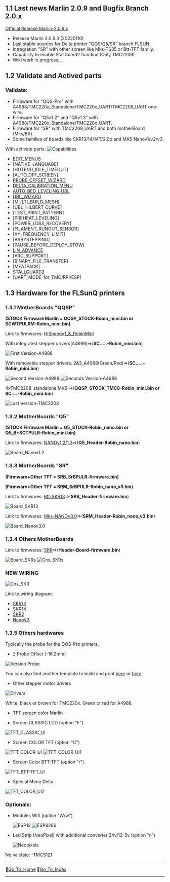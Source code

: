 ## 1.1 Last news Marlin 2.0.9 and Bugfix Branch 2.0.x

 [Official Release Marlin-2.0.9.x](https://github.com/Foxies-CSTL/Marlin_2.0.x/releases)
 - Release Marlin 2.0.9.3 (20220110)
 - Last stable sources for Delta printer "QQS/Q5/SR" branch FLSUN.
 - intregration "SR" with other screen like Mks-TS35 or Btt-TFT family.
 - Capability to enable StallGuard2 function (Only TMC2209)
 - Wiki work in progress...

## 1.2 Validate and Actived parts
 ### Validate:
  - Firmware for "QQS-Pro" with A4988/TMC220x_Standalone/TMC220x_UART/TMC2209_UART one-wire.
  - Firmware for "Q5v1.2" and "Q5v1.3" with A4988/TMC220x_Standalone/TMC220x_UART.
  - Firmware for "SR" with TMC2209_UART and both motherBoard (Mks/Btt).
  - Some families of boards like SKR13/14/14T/2.0b and MKS Nanov1/v2/v3.

 With activate parts: ![Capabilities](./images/Marlin-QQS-Pro_Foxies.png)

  * [EDIT_MENUS](7.TIPS#711-menus)
  * [NATIVE_LANGUAGE]
  * [HOTEND_IDLE_TIMEOUT]
  * [AUTO_OFF_SCREEN]
  * [PROBE_OFFSET_WIZARD](2.SETTINGS-THE-PRINTER#22-z_offset)
  * [DELTA_CALIBRATION_MENU](2.SETTINGS-THE-PRINTER#21-delta-calibration)
  * [AUTO_BED_LEVELING_UBL](2.SETTINGS-THE-PRINTER#23bed-levelling)
  * [UBL_WIZARD](2.SETTINGS-THE-PRINTER#23Bed-Levelling)
  * [MULTI_BUILD_MESH]
  * [UBL_HILBERT_CURVE]
  * [TEST_PRINT_PATTERN]
  * [PREHEAT_LEVELING]
  * [POWER_LOSS_RECOVERY]
  * [FILAMENT_RUNOUT_SENSOR]
  * [XY_FREQUENCY_LIMIT]
  * [BABYSTEPPING]
  * [PAUSE_BEFORE_DEPLOY_STOW]
  * [LIN_ADVANCE](7.TIPS#713-hardware)
  * [ARC_SUPPORT]
  * [BINARY_FILE_TRANSFER]
  * [MEATPACK]
  * [STALLGUARD2](3.SPECIAL-MODS#32-tmc2209-single-wire-and-stallguard2)
  * [UART_MODE_for_TMC/RPI/ESP]

## 1.3 **Hardware for the FLSunQ printers**
  
### 1.3.1 MotherBoards "QQSP" 
 **(STOCK Firmware Marlin =  QQSP_STOCK-Robin_mini.bin or SCWTPULRM-Robin_mini.bin)**
  
  Link to firmwares: [HiSpeedv1_&_RobinMini](https://github.com/Foxies-CSTL/Marlin_2.0.x/tree/Firmwares/QQSP)
  
  With integrated stepper drivers(A4988)=>(**SC.....-Robin_mini.bin**)

  ![First Version-A4988](./images/HiSpeed.jpg)
  
  With removable stepper drivers.
  2&3_A4988(Green/Red)=>(**SC.....-Robin_mini.bin**)
  
  ![Second Version-A4988](./images/HiSpeedv1-A4988.jpg) ![Seconds Version-A4988](./images/HiSpeedv1-A4988red.jpg)
  
  4xTMC2208_standalone MKS =>(**QQSP_STOCK_TMC8-Robin_mini.bin or 8C....-Robin_mini.bin**)
  
  ![Last Version-TMC2208](./images/HiSpeedv1-TMC.jpg)
  
### 1.3.2 MotherBoards "Q5" 
 **(STOCK Firmware Marlin = Q5_STOCK-Robin_nano.bin or Q5_8+SCTPULR-Robin_mini.bin)**

  Link to firmwares: [NANOv1.2/1.3](https://github.com/Foxies-CSTL/Marlin_2.0.x/tree/Firmwares/Q5)=>(**Q5_Header-Robin_nano.bin**)

  ![Board_Nanov1.2](./images/Fam_Nano.png)
    
### 1.3.3 MotherBoards "SR"
 **(Firmware+Other TFT = SRB_SrBPULR-firmware.bin)**

 **(Firmware+Other TFT = SRM_SrBPULR-Robin_nano_v3.bin)**

  Link to firmwares: [Btt-SKR13](https://github.com/Foxies-CSTL/Marlin_2.0.x/tree/Firmwares/SR)=>(**SRB_Header-firmware.bin**)

  ![Board_SKR13](./images/SRB-SKR13.png)

  Link to firmwares: [Mks-NANOv3.0](https://github.com/Foxies-CSTL/Marlin_2.0.x/tree/Firmwares/SR)=>(**SRM_Header-Robin_nano_v3.bin**)

  ![Board_Nanov3.0](./images/SRM-NanoV3.png)

### 1.3.4 Others MotherBoards

  Link to firmwares: [SKR](https://github.com/Foxies-CSTL/Marlin_2.0.x/tree/Firmwares/QQS_SKR)=>(**Header-Board-firmware.bin**)
  
  ![Board_SKRs](./images/Fam_SKR.png) 
  ![Cnx_SKRs](./images/SKR_EndStop.png)
  ### NEW WIRING
  
  ![Cnx_SKR](./images/SKR_NewEndStop.png)

Link to wiring diagram: 
  - [SKR13](./images/SKR13_EndStop.png)
  - [SKR14](./images/SKR14_EndStop.png)
  - [SKR2](./images/SKR2_EndStop.png)
  - [NanoV3](./images/NanoV3-EndStop.png)

### 1.3.5 Others hardwares

 Typically the probe for the QQS-Pro printers.

 * Z Probe Offset (-16.2mm)        

  ![Version Probe](./images/VersionProbe.jpg)

  You can also find another template to build and print [here](https://www.thingiverse.com/thing:4826765) or [here](https://github.com/JDHProductions/Probe-Board)

 * Other stepper motor drivers

  ![Drivers](./images/MicroSteppinpDrivers.jpg)

  White, black or brown for TMC220x.
  Green or red for A4988.  

 * TFT screen color Marlin
  - Screen CLASSIC LCD (option "F")

  ![TFT_CLASSIC_UI](./images/TFT_CLASSIC.png)

  - Screen COLOR TFT (option "C") 
  
  ![TFT_COLOR_UI](./images/TFT_COLOR.png) ![TFT_COLOR_UI1](./images/UI_Motion.png)

  - Screen Color BTT-TFT (option "r")

  ![TFT_BTT-TFT_UI](./images/TFT_TOUCH.png)

 - Spécial Menu Delta
  
  ![TFT_COLOR_UI2](./images/SpecialMenu.png)

 ###  Optionals:

  * Modules Wifi (option "W/w")
  
    ![ESP12](./images/esp12.jpg)
    ![ESP8266](./images/WemosD1.jpg)

  * Led Strip (NeoPixel) with additional converter 24v/12-5v (option "n")
  
    ![Neopixels](./images/LedsStip.jpg)

  No validate:
  -TMC5121

***
🚸[Go_To_Home](Home)                                   🚸[Go_To_Index](_Sidebar)
***